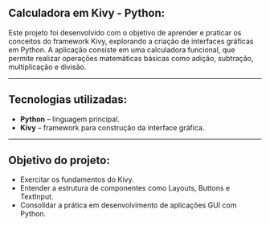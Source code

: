## Calculadora em Kivy - Python:
Este projeto foi desenvolvido com o objetivo de aprender e praticar os conceitos do framework Kivy, explorando a criação de interfaces gráficas em Python.
A aplicação consiste em uma calculadora funcional, que permite realizar operações matemáticas básicas como adição, subtração, multiplicação e divisão.

---

## Tecnologias utilizadas:
- **Python** – linguagem principal.
- **Kivy** – framework para construção da interface gráfica.

---

## Objetivo do projeto:
- Exercitar os fundamentos do Kivy.
- Entender a estrutura de componentes como Layouts, Buttons e TextInput.
- Consolidar a prática em desenvolvimento de aplicações GUI com Python.
